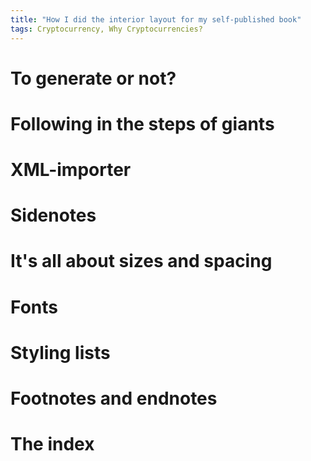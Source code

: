 ```yaml
---
title: "How I did the interior layout for my self-published book"
tags: Cryptocurrency, Why Cryptocurrencies?
---
```


# To generate or not?

# Following in the steps of giants

# XML-importer

# Sidenotes

# It's all about sizes and spacing

# Fonts

# Styling lists

# Footnotes and endnotes

# The index
